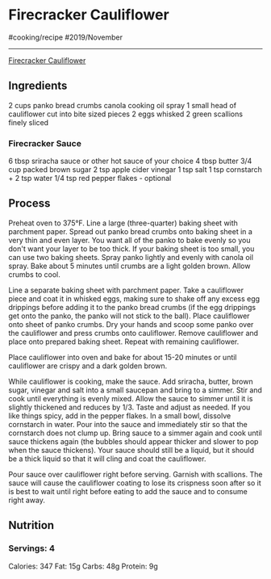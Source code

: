 # Firecracker Cauliflower
#cooking/recipe #2019/November
- - - -
[Firecracker Cauliflower](https://kirbiecravings.com/firecracker-cauliflower/)

## Ingredients
 2 cups panko bread crumbs
 canola cooking oil spray
 1 small head of cauliflower cut into bite sized pieces
 2 eggs whisked
 2 green scallions finely sliced

### Firecracker Sauce
 6 tbsp sriracha sauce or other hot sauce of your choice
 4 tbsp butter
 3/4 cup packed brown sugar
 2 tsp apple cider vinegar
 1 tsp salt
 1 tsp cornstarch + 2 tsp water
 1/4 tsp red pepper flakes - optional

## Process
Preheat oven to 375°F. Line a large (three-quarter) baking sheet with parchment paper. Spread out panko bread crumbs onto baking sheet in a very thin and even layer. You want all of the panko to bake evenly so you don't want your layer to be too thick. If your baking sheet is too small, you can use two baking sheets. Spray panko lightly and evenly with canola oil spray. Bake about 5 minutes until crumbs are a light golden brown. Allow crumbs to cool.

Line a separate baking sheet with parchment paper. Take a cauliflower piece and coat it in whisked eggs, making sure to shake off any excess egg drippings before adding it to the panko bread crumbs (if the egg drippings get onto the panko, the panko will not stick to the ball). Place cauliflower onto sheet of panko crumbs. Dry your hands and scoop some panko over the cauliflower and press crumbs onto cauliflower. Remove cauliflower and place onto prepared baking sheet. Repeat with remaining cauliflower.

Place cauliflower into oven and bake for about 15-20 minutes or until cauliflower are crispy and a dark golden brown.

While cauliflower is cooking, make the sauce. Add sriracha, butter, brown sugar, vinegar and salt into a small saucepan and bring to a simmer. Stir and cook until everything is evenly mixed. Allow the sauce to simmer until it is slightly thickened and reduces by 1/3.  Taste and adjust as needed. If you like things spicy, add in the pepper flakes. In a small bowl, dissolve cornstarch in water. Pour into the sauce and immediately stir so that the cornstarch does not clump up. Bring sauce to a simmer again and cook until sauce thickens again (the bubbles should appear thicker and slower to pop when the sauce thickens). Your sauce should still be a liquid, but it should be a thick liquid so that it will cling and coat the cauliflower.

Pour sauce over cauliflower right before serving. Garnish with scallions. The sauce will cause the cauliflower coating to lose its crispness soon after so it is best to wait until right before eating to add the sauce and to consume right away.

## Nutrition
### Servings: 4
Calories: 347
Fat: 15g
Carbs: 48g
Protein: 9g